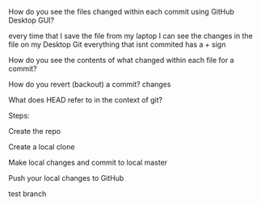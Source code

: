 How do you see the files changed within each commit using GitHub Desktop GUI?

every time that I save the file from my laptop I can see the changes in the file on my Desktop Git
everything that isnt commited has a + sign 

How do you see the contents of what changed within each file for a commit?


How do you revert (backout) a commit?
changes

What does HEAD refer to in the context of git?   



Steps: 

Create the repo

Create a local clone

Make local changes and commit to local master

Push your local changes to GitHub




test branch
